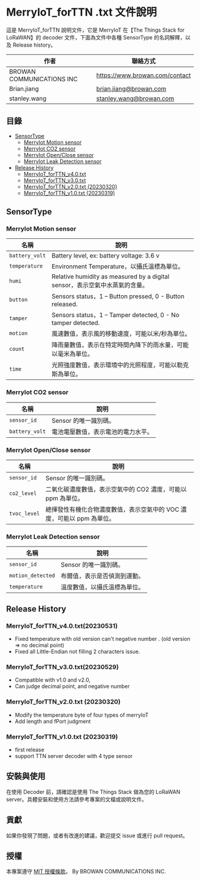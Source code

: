 # MerryIoT_forTTN .txt 文件說明

這是 MerryIoT_forTTN 說明文件，它是 MerryIoT 在【The Things Stack for LoRaWAN】的 decoder 文件，下面為文件中各種 SensorType 的名詞解釋，以及 Release history。

| 作者            | 聯絡方式                                             |
|----------------|--------------------------------------------------|
|BROWAN COMMUNICATIONS INC|https://www.browan.com/contact|
|Brian.jiang|brian.jiang@browan.com|
|stanley.wang|stanley.wang@browan.com|


## 目錄

- [SensorType](#sensortype)
    - [MerryIot Motion sensor](#merryiot-motion-sensor)
    - [MerryIot CO2 sensor](#merryiot-co2-sensor)
    - [MerryIot Open/Close sensor](#merryiot-openclose-sensor)
    - [MerryIot Leak Detection sensor](#merryiot-leak-detection-sensor)
- [Release History](#release-history)
    - [MerryIoT_forTTN_v4.0.txt](#merryiot_forttn_v40txt)
    - [MerryIoT_forTTN_v3.0.txt](#merryiot_forttn_v30txt)
    - [MerryIoT_forTTN_v2.0.txt (20230320)](#merryiot_forttn_v20txt-20230320)
    - [MerryIoT_forTTN_v1.0.txt (20230319)](#merryiot_forttn_v10txt-20230319)

## SensorType

### MerryIot Motion sensor

| 名稱            | 說明                                             |
|----------------|--------------------------------------------------|
| `battery_volt`    | Battery level, ex: battery voltage: 3.6 v   |
| `temperature`  | Environment Temperature，以攝氏溫標為單位。                        |
| `humi`     | Relative humidity as measured by a digital sensor，表示空氣中水蒸氣的含量。                  |
| `button`     | Sensors status，1 – Button pressed, 0 - Button released.            |
| `tamper`     | Sensors status，1 – Tamper detected, 0 - No tamper detected.        |
| `motion`   | 風速數值，表示風的移動速度，可能以米/秒為單位。          |
| `count`     | 降雨量數值，表示在特定時間內降下的雨水量，可能以毫米為單位。 |
| `time`  | 光照強度數值，表示環境中的光照程度，可能以勒克斯為單位。     |

### MerryIot CO2 sensor

| 名稱              | 說明                                     |
|------------------|------------------------------------------|
| `sensor_id`      | Sensor 的唯一識別碼。                     |
| `battery_volt`   | 電池電壓數值，表示電池的電力水平。           |

### MerryIot Open/Close sensor

| 名稱          | 說明                                         |
|--------------|----------------------------------------------|
| `sensor_id`  | Sensor 的唯一識別碼。                         |
| `co2_level`  | 二氧化碳濃度數值，表示空氣中的 CO2 濃度，可能以 ppm 為單位。|
| `tvoc_level` | 總揮發性有機化合物濃度數值，表示空氣中的 VOC 濃度，可能以 ppm 為單位。|

### MerryIot Leak Detection sensor

| 名稱              | 說明                                                |
|------------------|---------------------------------------------------|
| `sensor_id`      | Sensor 的唯一識別碼。                                |
| `motion_detected`| 布爾值，表示是否偵測到運動。                         |
| `temperature`    | 溫度數值，以攝氏溫標為單位。                          |


## Release History

### MerryIoT_forTTN_v4.0.txt(20230531)

- Fixed temperature with old version can't negative number . (old version => no decimal point)
- Fixed all Little-Endian not filling 2 characters issue.

### MerryIoT_forTTN_v3.0.txt(20230529)

- Compatible with v1.0 and v2.0,
- Can judge decimal point, and negative number

### MerryIoT_forTTN_v2.0.txt (20230320)

- Modify the temperature byte of four types of merryIoT
- Add length and fPort judgment

### MerryIoT_forTTN_v1.0.txt (20230319)

- first release
- support TTN server decoder with 4 type sensor

## 安裝與使用

在使用 Decoder 前，請確認是使用 The Things Stack 做為您的 LoRaWAN server。具體安裝和使用方法請參考專案的文檔或說明文件。

## 貢獻

如果你發現了問題，或者有改進的建議，歡迎提交 issue 或進行 pull request。

## 授權

本專案遵守 [MIT 授權條款](LICENSE)。
By BROWAN COMMUNICATIONS INC.
